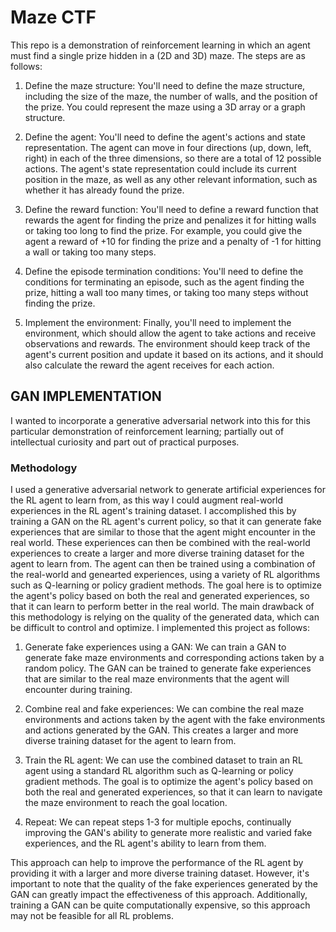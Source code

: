 # Maze CTF
This repo is a demonstration of reinforcement learning in which an agent must find a single prize hidden in a (2D and 3D) maze. The steps are as follows: 

1. Define the maze structure: You'll need to define the maze structure, including the size of the maze, the number of walls, and the position of the prize. You could represent the maze using a 3D array or a graph structure.

2. Define the agent: You'll need to define the agent's actions and state representation. The agent can move in four directions (up, down, left, right) in each of the three dimensions, so there are a total of 12 possible actions. The agent's state representation could include its current position in the maze, as well as any other relevant information, such as whether it has already found the prize.

3. Define the reward function: You'll need to define a reward function that rewards the agent for finding the prize and penalizes it for hitting walls or taking too long to find the prize. For example, you could give the agent a reward of +10 for finding the prize and a penalty of -1 for hitting a wall or taking too many steps.

4. Define the episode termination conditions: You'll need to define the conditions for terminating an episode, such as the agent finding the prize, hitting a wall too many times, or taking too many steps without finding the prize.

5. Implement the environment: Finally, you'll need to implement the environment, which should allow the agent to take actions and receive observations and rewards. The environment should keep track of the agent's current position and update it based on its actions, and it should also calculate the reward the agent receives for each action.

## GAN IMPLEMENTATION
I wanted to incorporate a generative adversarial network into this for this particular demonstration of reinforcement learning; partially out of intellectual curiosity and part out of practical purposes. 

### Methodology
I used a generative adversarial network to generate artificial experiences for the RL agent to learn from, as this way I could augment real-world experiences in the RL agent's training dataset. I accomplished this by training a GAN on the RL agent's current policy, so that it can generate fake experiences that are similar to those that the agent might encounter in the real world. These experiences can then be combined with the real-world experiences to create a larger and more diverse training dataset for the agent to learn from. The agent can then be trained using a combination of the real-world and genearted experiences, using a variety of RL algorithms such as Q-learning or policy gradient methods. The goal here is to optimize the agent's policy based on both the real and generated experiences, so that it can learn to perform better in the real world. The main drawback of this methodology is relying on the quality of the generated data, which can be difficult to control and optimize. I implemented this project as follows: 

1. Generate fake experiences using a GAN: We can train a GAN to generate fake maze environments and corresponding actions taken by a random policy. The GAN can be trained to generate fake experiences that are similar to the real maze environments that the agent will encounter during training.

2. Combine real and fake experiences: We can combine the real maze environments and actions taken by the agent with the fake environments and actions generated by the GAN. This creates a larger and more diverse training dataset for the agent to learn from.

3. Train the RL agent: We can use the combined dataset to train an RL agent using a standard RL algorithm such as Q-learning or policy gradient methods. The goal is to optimize the agent's policy based on both the real and generated experiences, so that it can learn to navigate the maze environment to reach the goal location.

4. Repeat: We can repeat steps 1-3 for multiple epochs, continually improving the GAN's ability to generate more realistic and varied fake experiences, and the RL agent's ability to learn from them.

This approach can help to improve the performance of the RL agent by providing it with a larger and more diverse training dataset. However, it's important to note that the quality of the fake experiences generated by the GAN can greatly impact the effectiveness of this approach. Additionally, training a GAN can be quite computationally expensive, so this approach may not be feasible for all RL problems.